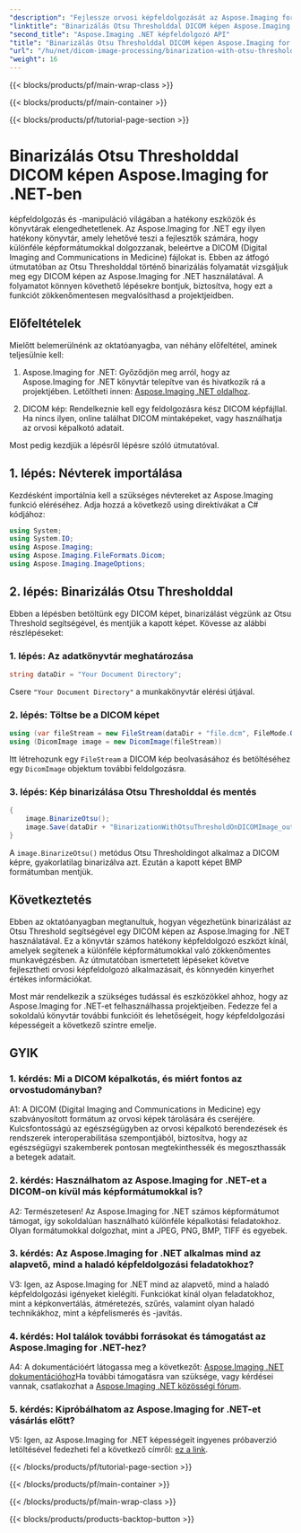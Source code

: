 ```yaml
---
"description": "Fejlessze orvosi képfeldolgozását az Aspose.Imaging for .NET segítségével. Ismerje meg, hogyan végezhet DICOM képek binarizálását az Otsu Thresholding segítségével."
"linktitle": "Binarizálás Otsu Thresholddal DICOM képen Aspose.Imaging for .NET-ben"
"second_title": "Aspose.Imaging .NET képfeldolgozó API"
"title": "Binarizálás Otsu Thresholddal DICOM képen Aspose.Imaging for .NET-ben"
"url": "/hu/net/dicom-image-processing/binarization-with-otsu-threshold-on-dicom-image/"
"weight": 16
---
```


{{< blocks/products/pf/main-wrap-class >}}

{{< blocks/products/pf/main-container >}}

{{< blocks/products/pf/tutorial-page-section >}}

# Binarizálás Otsu Thresholddal DICOM képen Aspose.Imaging for .NET-ben

képfeldolgozás és -manipuláció világában a hatékony eszközök és könyvtárak elengedhetetlenek. Az Aspose.Imaging for .NET egy ilyen hatékony könyvtár, amely lehetővé teszi a fejlesztők számára, hogy különféle képformátumokkal dolgozzanak, beleértve a DICOM (Digital Imaging and Communications in Medicine) fájlokat is. Ebben az átfogó útmutatóban az Otsu Thresholddal történő binarizálás folyamatát vizsgáljuk meg egy DICOM képen az Aspose.Imaging for .NET használatával. A folyamatot könnyen követhető lépésekre bontjuk, biztosítva, hogy ezt a funkciót zökkenőmentesen megvalósíthasd a projektjeidben.

## Előfeltételek

Mielőtt belemerülnénk az oktatóanyagba, van néhány előfeltétel, aminek teljesülnie kell:

1. Aspose.Imaging for .NET: Győződjön meg arról, hogy az Aspose.Imaging for .NET könyvtár telepítve van és hivatkozik rá a projektjében. Letöltheti innen: [Aspose.Imaging .NET oldalhoz](https://releases.aspose.com/imaging/net/).

2. DICOM kép: Rendelkeznie kell egy feldolgozásra kész DICOM képfájllal. Ha nincs ilyen, online találhat DICOM mintaképeket, vagy használhatja az orvosi képalkotó adatait.

Most pedig kezdjük a lépésről lépésre szóló útmutatóval.

## 1. lépés: Névterek importálása

Kezdésként importálnia kell a szükséges névtereket az Aspose.Imaging funkció eléréséhez. Adja hozzá a következő using direktívákat a C# kódjához:

```csharp
using System;
using System.IO;
using Aspose.Imaging;
using Aspose.Imaging.FileFormats.Dicom;
using Aspose.Imaging.ImageOptions;
```

## 2. lépés: Binarizálás Otsu Thresholddal

Ebben a lépésben betöltünk egy DICOM képet, binarizálást végzünk az Otsu Threshold segítségével, és mentjük a kapott képet. Kövesse az alábbi részlépéseket:

### 1. lépés: Az adatkönyvtár meghatározása

```csharp
string dataDir = "Your Document Directory";
```

Csere `"Your Document Directory"` a munkakönyvtár elérési útjával.

### 2. lépés: Töltse be a DICOM képet

```csharp
using (var fileStream = new FileStream(dataDir + "file.dcm", FileMode.Open, FileAccess.Read))
using (DicomImage image = new DicomImage(fileStream))
```

Itt létrehozunk egy `FileStream` a DICOM kép beolvasásához és betöltéséhez egy `DicomImage` objektum további feldolgozásra.

### 3. lépés: Kép binarizálása Otsu Thresholddal és mentés

```csharp
{
    image.BinarizeOtsu();
    image.Save(dataDir + "BinarizationWithOtsuThresholdOnDICOMImage_out.bmp", new BmpOptions());
}
```

A `image.BinarizeOtsu()` metódus Otsu Thresholdingot alkalmaz a DICOM képre, gyakorlatilag binarizálva azt. Ezután a kapott képet BMP formátumban mentjük.

## Következtetés

Ebben az oktatóanyagban megtanultuk, hogyan végezhetünk binarizálást az Otsu Threshold segítségével egy DICOM képen az Aspose.Imaging for .NET használatával. Ez a könyvtár számos hatékony képfeldolgozó eszközt kínál, amelyek segítenek a különféle képformátumokkal való zökkenőmentes munkavégzésben. Az útmutatóban ismertetett lépéseket követve fejlesztheti orvosi képfeldolgozó alkalmazásait, és könnyedén kinyerhet értékes információkat.

Most már rendelkezik a szükséges tudással és eszközökkel ahhoz, hogy az Aspose.Imaging for .NET-et felhasználhassa projektjeiben. Fedezze fel a sokoldalú könyvtár további funkcióit és lehetőségeit, hogy képfeldolgozási képességeit a következő szintre emelje.

## GYIK

### 1. kérdés: Mi a DICOM képalkotás, és miért fontos az orvostudományban?

A1: A DICOM (Digital Imaging and Communications in Medicine) egy szabványosított formátum az orvosi képek tárolására és cseréjére. Kulcsfontosságú az egészségügyben az orvosi képalkotó berendezések és rendszerek interoperabilitása szempontjából, biztosítva, hogy az egészségügyi szakemberek pontosan megtekinthessék és megoszthassák a betegek adatait.

### 2. kérdés: Használhatom az Aspose.Imaging for .NET-et a DICOM-on kívül más képformátumokkal is?

A2: Természetesen! Az Aspose.Imaging for .NET számos képformátumot támogat, így sokoldalúan használható különféle képalkotási feladatokhoz. Olyan formátumokkal dolgozhat, mint a JPEG, PNG, BMP, TIFF és egyebek.

### 3. kérdés: Az Aspose.Imaging for .NET alkalmas mind az alapvető, mind a haladó képfeldolgozási feladatokhoz?

V3: Igen, az Aspose.Imaging for .NET mind az alapvető, mind a haladó képfeldolgozási igényeket kielégíti. Funkciókat kínál olyan feladatokhoz, mint a képkonvertálás, átméretezés, szűrés, valamint olyan haladó technikákhoz, mint a képfelismerés és -javítás.

### 4. kérdés: Hol találok további forrásokat és támogatást az Aspose.Imaging for .NET-hez?

A4: A dokumentációért látogassa meg a következőt: [Aspose.Imaging .NET dokumentációhoz](https://reference.aspose.com/imaging/net/)Ha további támogatásra van szüksége, vagy kérdései vannak, csatlakozhat a [Aspose.Imaging .NET közösségi fórum](https://forum.aspose.com/).

### 5. kérdés: Kipróbálhatom az Aspose.Imaging for .NET-et vásárlás előtt?

V5: Igen, az Aspose.Imaging for .NET képességeit ingyenes próbaverzió letöltésével fedezheti fel a következő címről: [ez a link](https://releases.aspose.com/).

{{< /blocks/products/pf/tutorial-page-section >}}

{{< /blocks/products/pf/main-container >}}

{{< /blocks/products/pf/main-wrap-class >}}

{{< blocks/products/products-backtop-button >}}